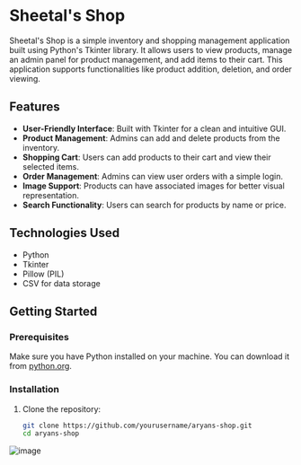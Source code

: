 # Sheetal's Shop

Sheetal's Shop is a simple inventory and shopping management application built using Python's Tkinter library. It allows users to view products, manage an admin panel for product management, and add items to their cart. This application supports functionalities like product addition, deletion, and order viewing.

## Features

- **User-Friendly Interface**: Built with Tkinter for a clean and intuitive GUI.
- **Product Management**: Admins can add and delete products from the inventory.
- **Shopping Cart**: Users can add products to their cart and view their selected items.
- **Order Management**: Admins can view user orders with a simple login.
- **Image Support**: Products can have associated images for better visual representation.
- **Search Functionality**: Users can search for products by name or price.

## Technologies Used

- Python
- Tkinter
- Pillow (PIL)
- CSV for data storage

## Getting Started

### Prerequisites

Make sure you have Python installed on your machine. You can download it from [python.org](https://www.python.org/downloads/).

### Installation

1. Clone the repository:
   ```bash
   git clone https://github.com/yourusername/aryans-shop.git
   cd aryans-shop
![image](https://github.com/user-attachments/assets/6f3750cb-1473-4dfe-9773-6d0d497ffd29)

